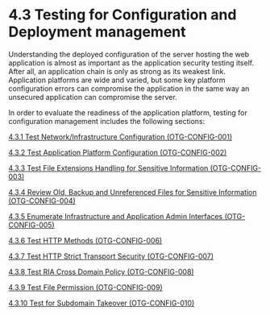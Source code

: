 # 4.3 Testing for Configuration and Deployment management

Understanding the deployed configuration of the server hosting the web application is almost as important as the application security testing itself. After all, an application chain is only as strong as its weakest link. Application platforms are wide and varied, but some key platform configuration errors can compromise the application in the same way an unsecured application can compromise the server.

In order to evaluate the readiness of the application platform, testing for configuration management includes the following sections:

[4.3.1 Test Network/Infrastructure Configuration (OTG-CONFIG-001)](4.3.1_Test_Network_Infrastructure_Configuration_OTG-CONFIG-001.md)

[4.3.2 Test Application Platform Configuration (OTG-CONFIG-002)](4.3.2_Test_Application_Platform_Configuration_OTG-CONFIG-002.md)

[4.3.3 Test File Extensions Handling for Sensitive Information (OTG-CONFIG-003)](4.3.3_Test_File_Extensions_Handling_for_Sensitive_Information_OTG-CONFIG-003.md)

[4.3.4 Review Old, Backup and Unreferenced Files for Sensitive Information (OTG-CONFIG-004)](4.3.4_Review_Old_Backup_and_Unreferenced_Files_for_Sensitive_Information_OTG-CONFIG-004.md)

[4.3.5 Enumerate Infrastructure and Application Admin Interfaces (OTG-CONFIG-005)](4.3.5_Enumerate_Infrastructure_and_Application_Admin_Interfaces_OTG-CONFIG-005.md)

[4.3.6 Test HTTP Methods (OTG-CONFIG-006)](4.3.6_Test_HTTP_Methods_OTG-CONFIG-006.md)

[4.3.7 Test HTTP Strict Transport Security (OTG-CONFIG-007)](4.3.7_Test_HTTP_Strict_Transport_Security_OTG-CONFIG-007.md)

[4.3.8 Test RIA Cross Domain Policy (OTG-CONFIG-008)](4.3.8_Test_RIA_Cross_Domain_Policy_OTG-CONFIG-008.md)

[4.3.9 Test File Permission (OTG-CONFIG-009)](4.3.9_Test_File_Permission_OTG-CONFIG-009.md)

[4.3.10 Test for Subdomain Takeover (OTG-CONFIG-010)](4.3.10_Test_for_Subdomain_Takeover_OTG-CONFIG-010.md)
